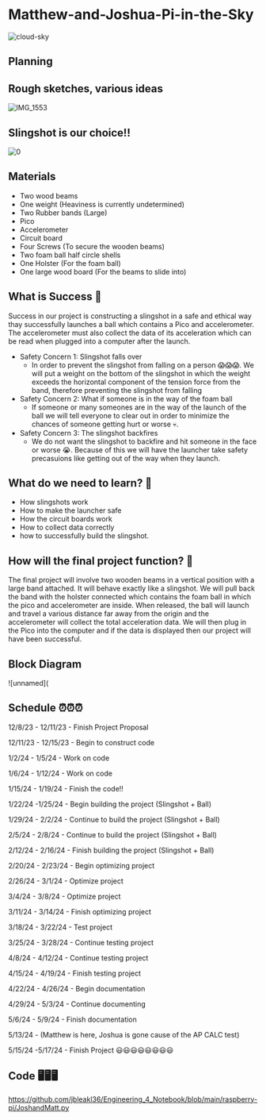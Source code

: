 # Matthew-and-Joshua-Pi-in-the-Sky

![cloud-sky](https://github.com/jbleakl36/Matthew-and-Joshua-Pi-in-the-Sky/assets/112979207/3e2e70ff-4701-4a3e-bbe7-f9a26296c01f)

## Planning

## Rough sketches, various ideas
![IMG_1553](https://github.com/jbleakl36/Matthew-and-Joshua-Pi-in-the-Sky/assets/112979207/18cefcdd-f35f-4254-83b2-22e7d85161cb)

## Slingshot is our choice!!

![0](https://github.com/jbleakl36/Matthew-and-Joshua-Pi-in-the-Sky/assets/112979207/cb3f4352-692a-481a-b636-48cc2c99698f)



## Materials
* Two wood beams
* One weight (Heaviness is currently undetermined)
* Two Rubber bands (Large)
* Pico
* Accelerometer
* Circuit board
* Four Screws (To secure the wooden beams)
* Two foam ball half circle shells 
* One Holster (For the foam ball)
* One large wood board (For the beams to slide into)

## What is Success     🧐 
Success in our project is constructing a slingshot in a safe and ethical way thay successfully launches a ball which contains a Pico and accelerometer. The accelerometer must also collect the data of its acceleration which can be read when plugged into a computer after the launch.

* Safety Concern 1: Slingshot falls over
  * In order to prevent the slingshot from falling on a person 😱😱😱. We will put a weight on the bottom of the slingshot in which the weight exceeds the horizontal component of the tension force from the band, therefore preventing the slingshot from falling
* Safety Concern 2: What if someone is in the way of the foam ball
  * If someone or many someones are in the way of the launch of the ball we will tell everyone to clear out in order to minimize the chances of someone getting hurt or worse 💀.
* Safety Concern 3: The slingshot backfires
  * We do not want the slingshot to backfire and hit someone in the face or worse 😭. Because of this we will have the launcher take safety precasuions like getting out of the way when they launch.


## What do we need to learn? 🧠 
* How slingshots work
* How to make the launcher safe
* How the circuit boards work
* How to collect data correctly
* how to successfully build the slingshot.

## How will the final project function? 🤔
The final project will involve two wooden beams in a vertical position with a large band attached. It will behave exactly like a slingshot. We will pull back the band with the holster connected which contains the foam ball in which the pico and accelerometer are inside. When released, the ball will launch and travel a various distance far away from the origin and the accelerometer will collect the total acceleration data. We will then plug in the Pico into the computer and if the data is displayed then our project will have been successful.

## Block Diagram
![unnamed](

## Schedule ⏰⏰⏰ 

12/8/23 - 12/11/23 - Finish Project Proposal

12/11/23 - 12/15/23 - Begin to construct code

1/2/24 - 1/5/24 - Work on code

1/6/24 - 1/12/24 - Work on code

1/15/24 - 1/19/24 - Finish the code!!

1/22/24 -1/25/24 - Begin building the project (Slingshot + Ball)

1/29/24 - 2/2/24 - Continue to build the project (Slingshot + Ball)

2/5/24 - 2/8/24 - Continue to build the project (Slingshot + Ball) 

2/12/24 - 2/16/24 - Finish building the project (Slingshot + Ball)

2/20/24 - 2/23/24 - Begin optimizing project

2/26/24 - 3/1/24 - Optimize project

3/4/24 - 3/8/24 - Optimize project

3/11/24 - 3/14/24 - Finish optimizing project

3/18/24 - 3/22/24 - Test project

3/25/24 - 3/28/24 - Continue testing project

4/8/24 - 4/12/24 - Continue testing project

4/15/24 - 4/19/24 - Finish testing project

4/22/24 - 4/26/24 - Begin documentation

4/29/24 - 5/3/24 - Continue documenting

5/6/24 - 5/9/24 - Finish documentation

5/13/24 - (Matthew is here, Joshua is gone cause of the AP CALC test)

5/15/24 -5/17/24 - Finish Project 😃😃😃😃😃😃😃😃

## Code 🖥️🖥️🖥️

https://github.com/jbleakl36/Engineering_4_Notebook/blob/main/raspberry-pi/JoshandMatt.py




































